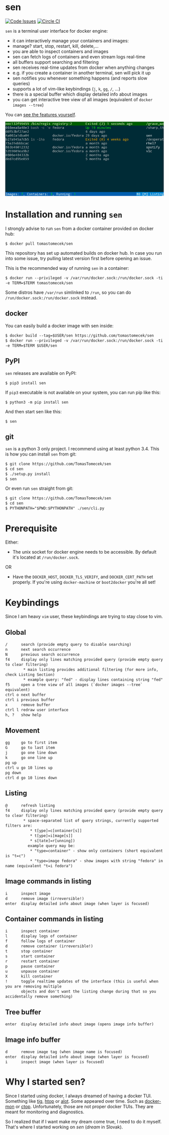 # sen

[![Code Issues](https://www.quantifiedcode.com/api/v1/project/5282fc57c1094698b39071d98c76cdb6/badge.svg)](https://www.quantifiedcode.com/app/project/5282fc57c1094698b39071d98c76cdb6)
[![Circle CI](https://circleci.com/gh/TomasTomecek/sen.svg?style=svg)](https://circleci.com/gh/TomasTomecek/sen)

`sen` is a terminal user interface for docker engine:
 * it can interactively manage your containers and images:
  * manage? start, stop, restart, kill, delete,...
 * you are able to inspect containers and images
 * sen can fetch logs of containers and even stream logs real-time
 * all buffers support searching and filtering
 * sen receives real-time updates from docker when anything changes
  * e.g. if you create a container in another terminal, sen will pick it up
 * sen notifies you whenever something happens (and reports slow queries)
 * supports a lot of vim-like keybindings (`j`, `k`, `gg`, `/`, ...)
 * there is a special buffer which display detailed info about images
 * you can get interactive tree view of all images (equivalent of `docker images --tree`)

You can [see the features yourself](/docs/features.md).

![sen preview](/data/sen-preview.gif)

# Installation and running `sen`

I strongly advise to run `sen` from a docker container provided on docker hub:

```
$ docker pull tomastomecek/sen
```

This repository has set up automated builds on docker hub. In case you run into some issue, try pulling latest version first before opening an issue.

This is the recommended way of running `sen` in a container:

```
$ docker run --privileged -v /var/run/docker.sock:/run/docker.sock -ti -e TERM=$TERM tomastomecek/sen
```

Some distros have `/var/run` simlinked to `/run`, so you can do `/run/docker.sock:/run/docker.sock` instead.


## docker

You can easily build a docker image with sen inside:

```
$ docker build --tag=$USER/sen https://github.com/tomastomecek/sen
$ docker run --privileged -v /var/run/docker.sock:/run/docker.sock -ti -e TERM=$TERM $USER/sen
```


## PyPI

`sen` releases are available on PyPI:

```
$ pip3 install sen
```

If `pip3` executable is not available on your system, you can run pip like this:

```
$ python3 -m pip install sen
```

And then start sen like this:

```
$ sen
```


## git

`sen` is a python 3 only project. I recommend using at least python 3.4. This is how you can install `sen` from git:

```
$ git clone https://github.com/TomasTomecek/sen
$ cd sen
$ ./setup.py install
$ sen
```

Or even run `sen` straight from git:

```
$ git clone https://github.com/TomasTomecek/sen
$ cd sen
$ PYTHONPATH="$PWD:$PYTHONPATH" ./sen/cli.py
```


# Prerequisite

Either:

* The unix socket for docker engine needs to be accessible. By default it's located at `/run/docker.sock`.

OR

* Have the `DOCKER_HOST`, `DOCKER_TLS_VERIFY`, and `DOCKER_CERT_PATH` set properly.  If you're using `docker-machine` or `boot2docker` you're all set!


# Keybindings

Since I am heavy `vim` user, these keybindings are trying to stay close to vim.


## Global

```
/      search (provide empty query to disable searching)
n      next search occurrence
N      previous search occurrence
f4     display only lines matching provided query (provide empty query to clear filtering)
        * main listing provides additional filtering (for more info, check Listing Section)
        * example query: "fed" - display lines containing string "fed"
f5     open a tree view of all images (`docker images --tree` equivalent)
ctrl o next buffer
ctrl i previous buffer
x      remove buffer
ctrl l redraw user interface
h, ?   show help
```

## Movement

```
gg     go to first item
G      go to last item
j      go one line down
k      go one line up
pg up
ctrl u go 10 lines up
pg down
ctrl d go 10 lines down
```

## Listing

```
@      refresh listing
f4     display only lines matching provided query (provide empty query to clear filtering)
        * space-separated list of query strings, currently supported filters are:
           * t[ype]=c[ontainer[s]]
           * t[ype]=i[mage[s]]
           * s[tate]=r[unning])
          example query may be:
           * "type=container" - show only containers (short equivalent is "t=c")
           * "type=image fedora" - show images with string "fedora" in name (equivalent "t=i fedora")
```

## Image commands in listing

```
i      inspect image
d      remove image (irreversible!)
enter  display detailed info about image (when layer is focused)
```

## Container commands in listing

```
i      inspect container
l      display logs of container
f      follow logs of container
d      remove container (irreversible!)
t      stop container
s      start container
r      restart container
p      pause container
u      unpause container
X      kill container
!      toggle realtime updates of the interface (this is useful when you are removing multiple
       objects and don't want the listing change during that so you accidentally remove something)
```

## Tree buffer

```
enter  display detailed info about image (opens image info buffer)
```

## Image info buffer

```
d      remove image tag (when image name is focused)
enter  display detailed info about image (when layer is focused)
i      inspect image (when layer is focused)
```


# Why I started sen?

Since I started using docker, I always dreamed of having a docker TUI. Something like [tig](https://github.com/jonas/tig), [htop](http://hisham.hm/htop/) or [alot](https://github.com/pazz/alot). Some appeared over time. Such as [docker-mon](https://github.com/icecrime/docker-mon) or [ctop](https://github.com/yadutaf/ctop). Unfortunately, those are not proper docker TUIs. They are meant for monitoring and diagnostics.

So I realized that if I want make my dream come true, I need to do it myself. That's where I started working on *sen* (*dream* in Slovak).
